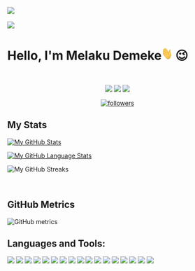 ![](https://komarev.com/ghpvc/?username=MelakuDemeke)

<img src="https://img.shields.io/badge/Melaku%20Demeke-is%20Available for a Remote Work-greenyellow" />


<h1>Hello, I'm Melaku Demeke<img  src="https://raw.githubusercontent.com/ABSphreak/ABSphreak/master/gifs/Hi.gif" width="25px" height = "30px"> 😉</h1>

<br>

<p align="center">
<a href="https://www.linkedin.com/in/melaku-demeke/"><img src="https://img.shields.io/badge/linkedin-%230077B5.svg?&style=for-the-badge&logo=linkedin&logoColor=white" target="_blank"/></a>
<a href="https://www.instagram.com/m314ku/"><img src="https://img.shields.io/badge/instagram-%23E4405F.svg?&style=for-the-badge&logo=instagram&logoColor=white" target="_blank"/></a>
<a href="https://mailto:melaku.demeke789@gmail.com"><img src="https://img.shields.io/badge/-Gmail-%23333?style=for-the-badge&logo=gmail&logoColor=white" target="_blank"/></a>
<p align = "center"><a href="https://github.com/MelakuDemeke">
<img alt="followers" title="Follow me on Github" src="https://img.shields.io/github/followers/MelakuDemeke?color=236ad3&labelColor=1155ba&style=for-the-badge&logo=github&label=Follow" target="_blank"/></a></p>
</p>


## My Stats

[![My GitHub Stats](https://github-readme-stats.vercel.app/api/?username=MelakuDemeke&count_private=true&theme=buefy&showicons=true)](https://github-readme-stats.vercel.app/api/?username=MelakuDemeke&count_private=true&theme=buefy&showicons=true)

[![My GitHub Language Stats](https://github-readme-stats.vercel.app/api/top-langs/?username=MelakuDemeke&langs_count=5&theme=buefy)](https://github-readme-stats.vercel.app/api/top-langs/?username=MelakuDemeke&langs_count=5&theme=buefy)

![My GitHub Streaks](https://github-readme-streak-stats.herokuapp.com/?user=Micky373&)

<br />

## GitHub Metrics

![GitHub metrics](https://metrics.lecoq.io/MelakuDemeke)

## Languages and Tools:  

<p align="left"><img src = "https://img.shields.io/badge/-HTML5-E34F26?style=flat&logo=html5&logoColor=white">
<img src = "https://img.shields.io/badge/-CSS3-1572B6?style=flat&logo=css3&logoColor=white">
<img src="https://img.shields.io/badge/-JavaScript-eed718?style=flat&logo=javascript&logoColor=ffffff">
<img src="https://img.shields.io/badge/Python-3776AB?style=flat&logo=python&logoColor=white">
<img src="https://img.shields.io/badge/C-00599C?style=flat&logo=c&logoColor=white">
<img src="http://img.shields.io/badge/-Git-F1502F?style=flat&logo=git&logoColor=FFFFFF">
<img src="http://img.shields.io/badge/-Github-000000?style=flat&logo=github&logoColor=FFFFFF">
<img src="http://img.shields.io/badge/-VS%20Code-007ACC?style=flat&logo=visual%20studio%20code&logoColor=white">
<img src = "https://img.shields.io/badge/Linux-FCC624?style=flat&logo=Linux&logoColor=white">
<img src = "https://img.shields.io/badge/Kali%20Linux-557C94?style=flat&logo=Kalilinux&logoColor=white">
<img src = "https://img.shields.io/badge/Bash-4EAA25?style=flat&logo=gnubash&logoColor=white">
<img src = "https://img.shields.io/badge/Npm-CB3837?style=flat&logo=npm&logoColor=white">
<img src = "https://img.shields.io/badge/Wireshark-1679A7?style=flat&logo=wireshark&logoColor=white">
<img src = "https://img.shields.io/badge/Vim-019733?style=flat&logo=vim&logoColor=white">
<img src = "https://img.shields.io/badge/jQuery-0769AD?style=flat&logo=jQuery&logoColor=white">
<img src = "https://img.shields.io/badge/Node.js-339933?style=flat&logo=Node.js&logoColor=white">
<img src = "https://img.shields.io/badge/Cisco-0052CC?style=flat&logo=Cisco&logoColor=white">
</p>

<br/>